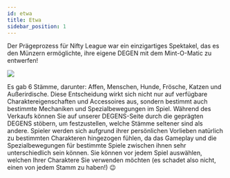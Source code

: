```yaml
---
id: etwa
title: Etwa
sidebar_position: 1
---
```


Der Prägeprozess für Nifty League war ein einzigartiges Spektakel, das es den Münzern ermöglichte, ihre eigene DEGEN mit dem Mint-O-Matic zu entwerfen!

![](/img/mintomatic.gif)

Es gab 6 Stämme, darunter: Affen, Menschen, Hunde, Frösche, Katzen und Außerirdische. Diese Entscheidung wirkt sich nicht nur auf verfügbare Charaktereigenschaften und Accessoires aus, sondern bestimmt auch bestimmte Mechaniken und Spezialbewegungen im Spiel. Während des Verkaufs können Sie auf unserer DEGENS-Seite durch die geprägten DEGENS stöbern, um festzustellen, welche Stämme seltener sind als andere. Spieler werden sich aufgrund ihrer persönlichen Vorlieben natürlich zu bestimmten Charakteren hingezogen fühlen, da das Gameplay und die Spezialbewegungen für bestimmte Spiele zwischen ihnen sehr unterschiedlich sein können. Sie können vor jedem Spiel auswählen, welchen Ihrer Charaktere Sie verwenden möchten (es schadet also nicht, einen von jedem Stamm zu haben!) 😉
